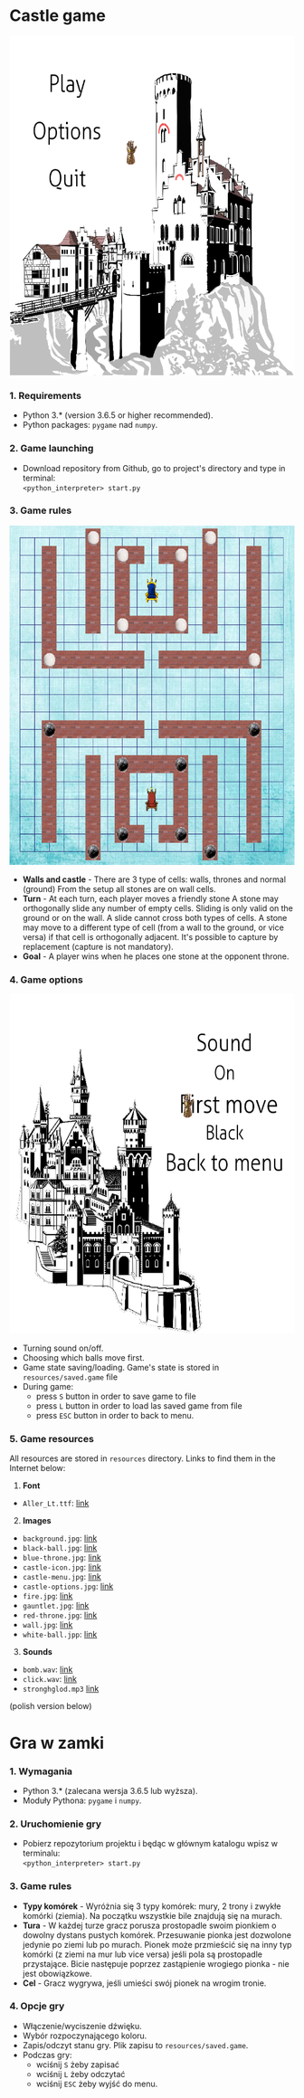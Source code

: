 # Castle game

<p align="center">
  <img width="600" height="600" src="resources/menu-example.png">
</p>

### 1. Requirements

* Python 3.* (version 3.6.5 or higher recommended).
* Python packages: `pygame` nad `numpy`.

### 2. Game launching

* Download repository from Github, go to project's directory and type in terminal:  
`<python_interpreter> start.py`

### 3. Game rules

<p align="center">
  <img width="600" height="600" src="resources/game-board-example.png">
</p>

* **Walls and castle** - There are 3 type of cells: walls, thrones and normal (ground)
From the setup all stones are on wall cells.
* **Turn** - At each turn, each player moves a friendly stone
A stone may orthogonally slide any number of empty cells.
Sliding is only valid on the ground or on the wall. A slide cannot cross both types of cells.
A stone may move to a different type of cell (from a wall to the ground, or vice versa) if that cell is orthogonally adjacent.
It's possible to capture by replacement (capture is not mandatory).
* **Goal** - A player wins when he places one stone at the opponent throne.

### 4. Game options

<p align="center">
  <img width="600" height="600" src="resources/options-example.png">
</p>

* Turning sound on/off.
* Choosing which balls move first.
* Game state saving/loading. Game's state is stored in `resources/saved.game` file 
* During game:
    - press `S` button in order to save game to file
    - press `L` button in order to load las saved game from file   
    - press `ESC` button in order to back to menu.
### 5. Game resources

All resources are stored in `resources` directory. Links to find them in the Internet below:
1. **Font**
* `Aller_Lt.ttf`: [link](https://www.fontsquirrel.com/fonts/list/popular)
2. **Images**
* `background.jpg`: [link](https://www.123rf.com/)
* `black-ball.jpg`: [link](https://intim8ecology.files.wordpress.com/2013/09/bideford-black-ball-p-ward-2013.jpg?w=590&h=606)
* `blue-throne.jpg`: [link](https://kathleenhalme.com/images/throne-clipart.png)
* `castle-icon.jpg`: [link](https://thenounproject.com/term/castle/198720/)
* `castle-menu.jpg`: [link](https://clipground.com/image-post/2513-ancestral-castle-clipart-11.jpg.html#overlayGallery_post_2513_ancestral-castle-clipart-11.jpg)
* `castle-options.jpg`: [link](https://library.kissclipart.com/20180911/aae/kissclipart-neuschwanstein-castle-clipart-neuschwanstein-castl-75a090d21c65ddec.jpg)
* `fire.jpg`: [link](https://techflourish.com/categories/free-house-fire-clipart.html#overlayGallery9_post_19423_flaming-maltese-cross-clipart-1.png)
* `gauntlet.jpg`: [link](https://c1-ebgames.eb-cdn.com.au/merchandising/images/packshots/482f916618a84c39a859929d14baa2d3_Large.png)
* `red-throne.jpg`: [link](https://kathleenhalme.com/images/throne-clipart-1.png)
* `wall.jpg`: [link](https://www.kisspng.com/png-stone-wall-brick-clip-art-brick-cliparts-186043/)
* `white-ball.jpp`: [link](http://www.jmc-billard.com/73-thickbox_default/bille-blanche-magnetique-aramith-o572mm.jpg)
3. **Sounds**
* `bomb.wav`: [link](http://soundbible.com/1234-Bomb.html)
* `click.wav`: [link](http://soundbible.com/783-Click.html)
* `stronghglod.mp3` [link](https://www.youtube.com/watch?v=Yvy2SQPZOPc)


(polish version below)

# Gra w zamki

### 1. Wymagania

* Python 3.* (zalecana wersja 3.6.5 lub wyższa).
* Moduły Pythona: `pygame` i `numpy`.

### 2. Uruchomienie gry

* Pobierz repozytorium projektu i będąc w głównym katalogu wpisz w terminalu:  
`<python_interpreter> start.py`

### 3. Game rules

* **Typy komórek** - Wyróżnia się 3 typy komórek: mury, 2 trony i zwykłe komórki (ziemia). 
Na początku wszystkie bile znajdują się na murach.
* **Tura** - W każdej turze gracz porusza prostopadle swoim pionkiem o dowolny dystans pustych komórek.
Przesuwanie pionka jest dozwolone jedynie po ziemi lub po murach.
Pionek może przmieścić się na inny typ komórki (z ziemi na mur lub vice versa) jeśli pola są prostopadle przystające.
Bicie następuje poprzez zastąpienie wrogiego pionka - nie jest obowiązkowe.
* **Cel** - Gracz wygrywa, jeśli umieści swój pionek na wrogim tronie.

### 4. Opcje gry

* Włączenie/wyciszenie dźwięku.
* Wybór rozpoczynającego koloru.
* Zapis/odczyt stanu gry. Plik zapisu to `resources/saved.game`.
* Podczas gry:
    - wciśnij `S` żeby zapisać
    - wciśnij `L` żeby odczytać  
    - wciśnij `ESC` żeby wyjść do menu.